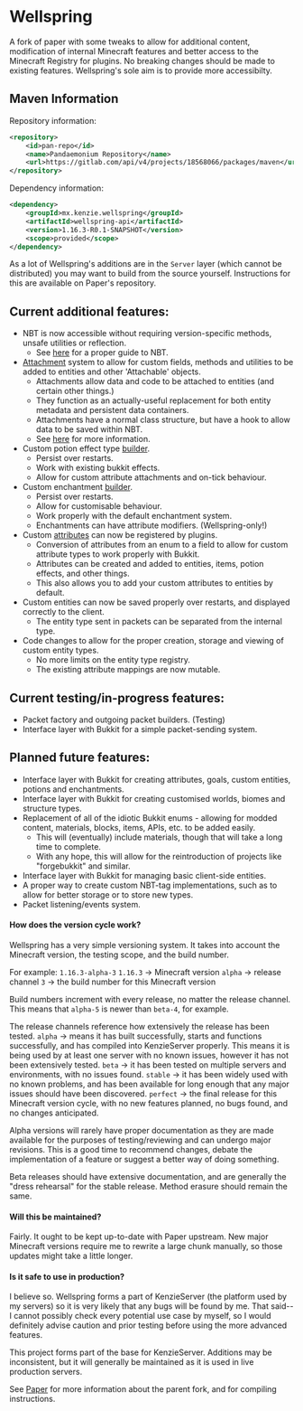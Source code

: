 Wellspring
===========

A fork of paper with some tweaks to allow for additional content, modification of internal Minecraft features and better access to the Minecraft Registry for plugins.
No breaking changes should be made to existing features. Wellspring's sole aim is to provide more accessibilty.

Maven Information
-----
Repository information:
```xml
<repository>
    <id>pan-repo</id>
    <name>Pandaemonium Repository</name>
    <url>https://gitlab.com/api/v4/projects/18568066/packages/maven</url>
</repository>
```

Dependency information:
```xml
<dependency>
    <groupId>mx.kenzie.wellspring</groupId>
    <artifactId>wellspring-api</artifactId>
    <version>1.16.3-R0.1-SNAPSHOT</version>
    <scope>provided</scope>
</dependency>
```

As a lot of Wellspring's additions are in the `Server` layer (which cannot be distributed) you may want to build from the source yourself.
Instructions for this are available on Paper's repository.


Current additional features:
-----
 * NBT is now accessible without requiring version-specific methods, unsafe utilities or reflection.
   * See [here](https://github.com/Moderocky/Wellspring/blob/master/guides/nbt.md) for a proper guide to NBT.
 * [Attachment](https://github.com/Moderocky/Wellspring/blob/master/guides/attachments.md) system to allow for custom fields, methods and utilities to be added to entities and other 'Attachable' objects.
   * Attachments allow data and code to be attached to entities (and certain other things.)
   * They function as an actually-useful replacement for both entity metadata and persistent data containers.
   * Attachments have a normal class structure, but have a hook to allow data to be saved within NBT.
   * See [here](https://github.com/Moderocky/Wellspring/blob/master/guides/attachments.md) for more information.
 * Custom potion effect type [builder](https://github.com/Moderocky/Wellspring/blob/master/guides/potions.md).
   * Persist over restarts.
   * Work with existing bukkit effects.
   * Allow for custom attribute attachments and on-tick behaviour.
 * Custom enchantment [builder](https://github.com/Moderocky/Wellspring/blob/master/guides/enchantments.md).
   * Persist over restarts.
   * Allow for customisable behaviour.
   * Work properly with the default enchantment system.
   * Enchantments can have attribute modifiers. (Wellspring-only!)
 * Custom [attributes](https://github.com/Moderocky/Wellspring/blob/master/guides/attributes.md) can now be registered by plugins.
   * Conversion of attributes from an enum to a field to allow for custom attribute types to work properly with Bukkit.
   * Attributes can be created and added to entities, items, potion effects, and other things.
   * This also allows you to add your custom attributes to entities by default.
 * Custom entities can now be saved properly over restarts, and displayed correctly to the client.
   * The entity type sent in packets can be separated from the internal type.
 * Code changes to allow for the proper creation, storage and viewing of custom entity types.
   * No more limits on the entity type registry.
   * The existing attribute mappings are now mutable.

Current testing/in-progress features:
-----
 * Packet factory and outgoing packet builders. (Testing)
 * Interface layer with Bukkit for a simple packet-sending system.

Planned future features:
-----
 * Interface layer with Bukkit for creating attributes, goals, custom entities, potions and enchantments.
 * Interface layer with Bukkit for creating customised worlds, biomes and structure types.
 * Replacement of all of the idiotic Bukkit enums - allowing for modded content, materials, blocks, items, APIs, etc. to be added easily.
   * This will (eventually) include materials, though that will take a long time to complete.
   * With any hope, this will allow for the reintroduction of projects like "forgebukkit" and similar.
 * Interface layer with Bukkit for managing basic client-side entities.
 * A proper way to create custom NBT-tag implementations, such as to allow for better storage or to store new types.
 * Packet listening/events system.

#### How does the version cycle work?
Wellspring has a very simple versioning system.
It takes into account the Minecraft version, the testing scope, and the build number.

For example: `1.16.3-alpha-3`
`1.16.3` -> Minecraft version
`alpha` -> release channel
`3` -> the build number for this Minecraft version

Build numbers increment with every release, no matter the release channel. This means that `alpha-5` is newer than `beta-4`, for example.

The release channels reference how extensively the release has been tested.
`alpha` -> means it has built successfully, starts and functions successfully, and has compiled into KenzieServer properly. This means it is being used by at least one server with no known issues, however it has not been extensively tested.
`beta` -> it has been tested on multiple servers and environments, with no issues found.
`stable` -> it has been widely used with no known problems, and has been available for long enough that any major issues should have been discovered.
`perfect` -> the final release for this Minecraft version cycle, with no new features planned, no bugs found, and no changes anticipated.

Alpha versions will rarely have proper documentation as they are made available for the purposes of testing/reviewing and can undergo major revisions. This is a good time to recommend changes, debate the implementation of a feature or suggest a better way of doing something.

Beta releases should have extensive documentation, and are generally the "dress rehearsal" for the stable release. Method erasure should remain the same.

#### Will this be maintained?
Fairly. It ought to be kept up-to-date with Paper upstream. New major Minecraft versions require me to rewrite a large chunk manually, so those updates might take a little longer.

#### Is it safe to use in production?
I believe so. Wellspring forms a part of KenzieServer (the platform used by my servers) so it is very likely that any bugs will be found by me.
That said-- I cannot possibly check every potential use case by myself, so I would definitely advise caution and prior testing before using the more advanced features.



This project forms part of the base for KenzieServer. Additions may be inconsistent, but it will generally be maintained as it is used in live production servers.

See [Paper](https://github.com/PaperMC/Paper) for more information about the parent fork, and for compiling instructions.
